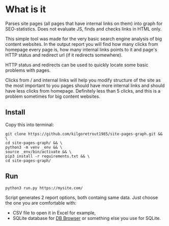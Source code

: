 # What is it

Parses site pages (all pages that have internal links on them) into graph for
SEO-statistics. Does not evaluate JS, finds and checks links in HTML only.

This simple tool was made for the very basic search engine analysis of big 
content websites. In the output report you will find how many clicks from 
homepage every page is, how many internal links points to it and page's HTTP 
status and redirect url (if it redirects somewhere).

HTTP status and redirects can be used to quickly locate some basic problems 
with pages.

Clicks from / and internal links will help you modify structure of the site 
as the most important to you pages should have more internal links and should 
have less clicks from homepage. Definitely less than 5 clicks, and this is a problem 
sometimes for big content websites.

## Install

Copy this into terminal:

```
git clone https://github.com/kilgoretrout1985/site-pages-graph.git && \
cd site-pages-graph/ && \
python3 -m venv _env && \
source _env/bin/activate && \
pip3 install -r requirements.txt && \
cd site-pages-graph/
```

## Run

```
python3 run.py https://mysite.com/
```

Script generates 2 report options, both containg same data. Just choose the 
one you are comfortable with: 

* CSV file to open it in Excel for example,
* SQLite database for [DB Browser](https://sqlitebrowser.org/) 
  or something else you use for SQLite. 
